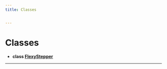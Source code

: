```yaml
---
title: Classes


---
```


# Classes



* **class [FlexyStepper](https://github.com/devel0/iot-lcd-rotary/tree/main/data/api/Classes/class_flexy_stepper.md)** 



-------------------------------


